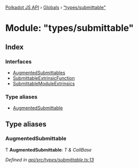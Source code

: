 [Polkadot JS API](../README.md) › [Globals](../globals.md) › ["types/submittable"](_types_submittable_.md)

# Module: "types/submittable"

## Index

### Interfaces

* [AugmentedSubmittables](../interfaces/_types_submittable_.augmentedsubmittables.md)
* [SubmittableExtrinsicFunction](../interfaces/_types_submittable_.submittableextrinsicfunction.md)
* [SubmittableModuleExtrinsics](../interfaces/_types_submittable_.submittablemoduleextrinsics.md)

### Type aliases

* [AugmentedSubmittable](_types_submittable_.md#augmentedsubmittable)

## Type aliases

###  AugmentedSubmittable

Ƭ **AugmentedSubmittable**: *T & CallBase*

*Defined in [api/src/types/submittable.ts:13](https://github.com/polkadot-js/api/blob/52ccb9fbbf/packages/api/src/types/submittable.ts#L13)*
